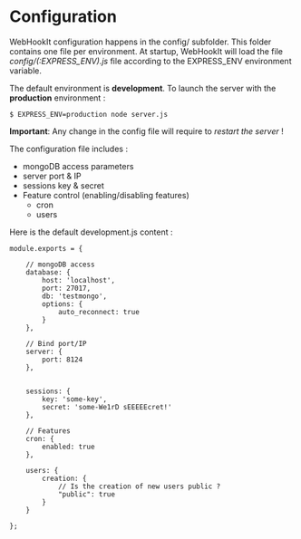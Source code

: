 # Configuration

WebHookIt configuration happens in the config/ subfolder. This folder contains one file per environment. At startup, WebHookIt will load the file *config/(:EXPRESS_ENV).js* file according to the EXPRESS_ENV environment variable.

The default environment is **development**. To launch the server with the **production** environment :

    $ EXPRESS_ENV=production node server.js


**Important**: Any change in the config file will require to *restart the server* !

The configuration file includes :

 * mongoDB access parameters
 * server port & IP
 * sessions key & secret
 * Feature control (enabling/disabling features)
    * cron
    * users


Here is the default development.js content :

    module.exports = {
	
    	// mongoDB access
    	database: {
    		host: 'localhost',
    		port: 27017,
    		db: 'testmongo',
    		options: {
	    		auto_reconnect: true
    		}
    	},

    	// Bind port/IP
    	server: {
    		port: 8124
    	},
    	
    
    	sessions: {
    		key: 'some-key',
    		secret: 'some-We1rD sEEEEEcret!'
    	},
	
    	// Features
    	cron: {
    		enabled: true
    	},

    	users: {
    		creation: {
    			// Is the creation of new users public ?
    			"public": true
    		}
    	}
    	
    };
    
    
